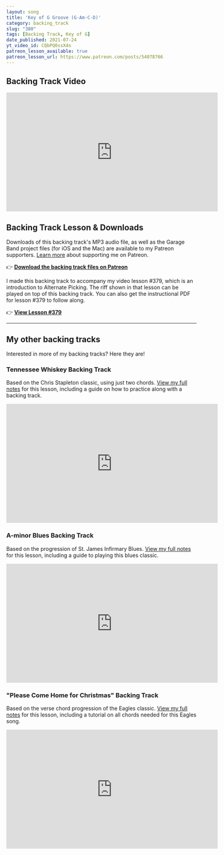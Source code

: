 ```yaml
---
layout: song
title: 'Key of G Groove (G-Am-C-D)'
category: backing_track
slug: "380"
tags: [Backing Track, Key of G]
date_published: 2021-07-24
yt_video_id: CQbPQ0ssX4s
patreon_lesson_available: true
patreon_lesson_url: https://www.patreon.com/posts/54078766
---
```


## Backing Track Video

<iframe width="560" height="315" src="https://www.youtube.com/embed/{{page.yt_video_id}}" frameborder="0" allow="accelerometer; autoplay; encrypted-media; gyroscope; picture-in-picture" allowfullscreen></iframe>

## Backing Track Lesson & Downloads

Downloads of this backing track's MP3 audio file, as well as the Garage Band project files (for iOS and the Mac) are available to my Patreon supporters. [Learn more](http://patreon.com/songnotes) about supporting me on Patreon.

👉 <strong>[Download the backing track files on Patreon]({{page.patreon_lesson_url}})</strong>

I made this backing track to accompany my video lesson #379, which is an introduction to Alternate Picking. The riff shown in that lesson can be played on top of this backing track. You can also get the instructional PDF for lesson #379 to follow along.

👉 <strong>[View Lesson #379](http://playsongnotes.com/lessons/379)</strong>

<hr />

## My other backing tracks

Interested in more of my backing tracks? Here they are!

### Tennessee Whiskey Backing Track

Based on the Chris Stapleton classic, using just two chords. [View my full notes](https://playsongnotes.com/lessons/195/) for this lesson, including a guide on how to practice along with a backing track.

<iframe width="560" height="315" src="https://www.youtube.com/embed/iKFtc8WcWPs" frameborder="0" allow="accelerometer; autoplay; encrypted-media; gyroscope; picture-in-picture" allowfullscreen></iframe>


### A-minor Blues Backing Track

Based on the progression of St. James Infirmary Blues. [View my full notes](https://playsongnotes.com/lessons/217/) for this lesson, including a guide to playing this blues classic.

<iframe width="560" height="315" src="https://www.youtube.com/embed/1pdI3_nqJO8" frameborder="0" allow="accelerometer; autoplay; encrypted-media; gyroscope; picture-in-picture" allowfullscreen></iframe>


### "Please Come Home for Christmas" Backing Track

Based on the verse chord progression of the Eagles classic. [View my full notes](https://playsongnotes.com/lessons/199/) for this lesson, including a tutorial on all chords needed for this Eagles song.

<iframe width="560" height="315" src="https://www.youtube.com/embed/omWMQ7XGOBk" frameborder="0" allow="accelerometer; autoplay; encrypted-media; gyroscope; picture-in-picture" allowfullscreen></iframe>
